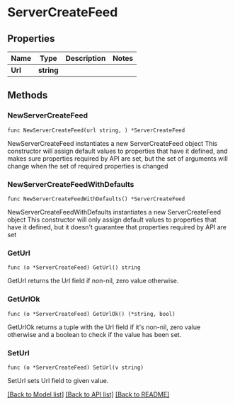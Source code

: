 # ServerCreateFeed

## Properties

Name | Type | Description | Notes
------------ | ------------- | ------------- | -------------
**Url** | **string** |  | 

## Methods

### NewServerCreateFeed

`func NewServerCreateFeed(url string, ) *ServerCreateFeed`

NewServerCreateFeed instantiates a new ServerCreateFeed object
This constructor will assign default values to properties that have it defined,
and makes sure properties required by API are set, but the set of arguments
will change when the set of required properties is changed

### NewServerCreateFeedWithDefaults

`func NewServerCreateFeedWithDefaults() *ServerCreateFeed`

NewServerCreateFeedWithDefaults instantiates a new ServerCreateFeed object
This constructor will only assign default values to properties that have it defined,
but it doesn't guarantee that properties required by API are set

### GetUrl

`func (o *ServerCreateFeed) GetUrl() string`

GetUrl returns the Url field if non-nil, zero value otherwise.

### GetUrlOk

`func (o *ServerCreateFeed) GetUrlOk() (*string, bool)`

GetUrlOk returns a tuple with the Url field if it's non-nil, zero value otherwise
and a boolean to check if the value has been set.

### SetUrl

`func (o *ServerCreateFeed) SetUrl(v string)`

SetUrl sets Url field to given value.



[[Back to Model list]](../README.md#documentation-for-models) [[Back to API list]](../README.md#documentation-for-api-endpoints) [[Back to README]](../README.md)


